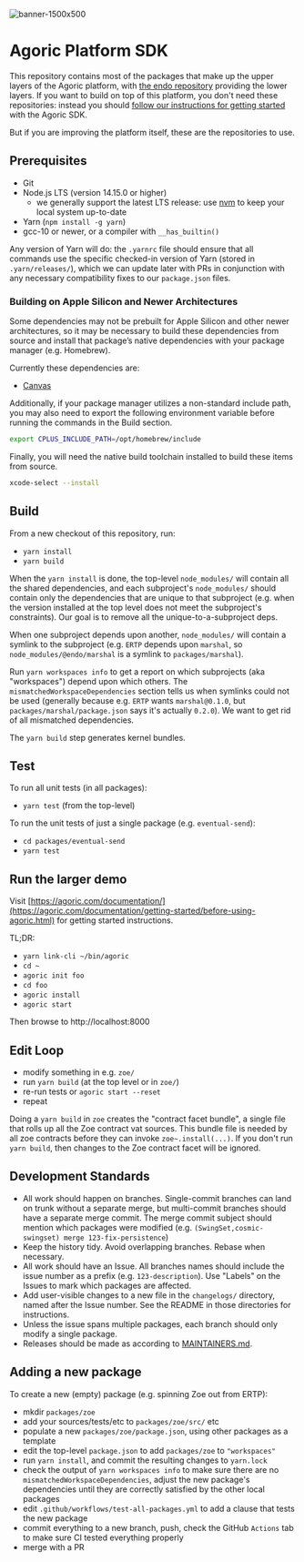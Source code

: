 ![banner-1500x500](https://user-images.githubusercontent.com/273868/115044279-34983d80-9e8a-11eb-81dc-474764b0ed5b.png)

# Agoric Platform SDK

This repository contains most of the packages that make up the upper
layers of the Agoric platform, with
[the endo repository](https://github.com/endojs/endo)
providing the lower layers.
If you want to build on top of this platform, you don't need these
repositories: instead you should
[follow our instructions for getting started](https://agoric.com/documentation/getting-started/)
with the Agoric SDK.

But if you are improving the platform itself, these are the repositories
to use.

## Prerequisites

* Git
* Node.js LTS (version 14.15.0 or higher)
  * we generally support the latest LTS release: use [nvm](https://github.com/nvm-sh/nvm) to keep your local system up-to-date
* Yarn (`npm install -g yarn`)
* gcc-10 or newer, or a compiler with `__has_builtin()`

Any version of Yarn will do: the `.yarnrc` file should ensure that all
commands use the specific checked-in version of Yarn (stored in
`.yarn/releases/`), which we can update later with PRs in conjunction with
any necessary compatibility fixes to our `package.json` files.

### Building on Apple Silicon and Newer Architectures

Some dependencies may not be prebuilt for Apple Silicon and other newer 
architectures, so it may be necessary to build these dependencies from source 
and install that package’s native dependencies with your package manager (e.g. Homebrew).

Currently these dependencies are:

* [Canvas](https://github.com/Automattic/node-canvas#compiling)

Additionally, if your package manager utilizes a non-standard include path, you may 
also need to export the following environment variable before running the commands 
in the Build section.

```sh
export CPLUS_INCLUDE_PATH=/opt/homebrew/include
```

Finally, you will need the native build toolchain installed to build these items from source.

```sh
xcode-select --install
```

## Build

From a new checkout of this repository, run:

* `yarn install`
* `yarn build`

When the `yarn install` is done, the top-level `node_modules/` will contain
all the shared dependencies, and each subproject's `node_modules/` should
contain only the dependencies that are unique to that subproject (e.g. when
the version installed at the top level does not meet the subproject's
constraints). Our goal is to remove all the unique-to-a-subproject deps.

When one subproject depends upon another, `node_modules/` will contain a
symlink to the subproject (e.g. `ERTP` depends upon `marshal`, so
`node_modules/@endo/marshal` is a symlink to `packages/marshal`).

Run `yarn workspaces info` to get a report on which subprojects (aka
"workspaces") depend upon which others. The `mismatchedWorkspaceDependencies`
section tells us when symlinks could not be used (generally because e.g.
`ERTP` wants `marshal@0.1.0`, but `packages/marshal/package.json` says it's
actually `0.2.0`). We want to get rid of all mismatched dependencies.

The `yarn build` step generates kernel bundles.

## Test

To run all unit tests (in all packages):

* `yarn test` (from the top-level)

To run the unit tests of just a single package (e.g. `eventual-send`):

* `cd packages/eventual-send`
* `yarn test`

## Run the larger demo

Visit [https://agoric.com/documentation/](https://agoric.com/documentation/getting-started/before-using-agoric.html) for getting started instructions.

TL;DR:

* `yarn link-cli ~/bin/agoric`
* `cd ~`
* `agoric init foo`
* `cd foo`
* `agoric install`
* `agoric start`

Then browse to http://localhost:8000

## Edit Loop

* modify something in e.g. `zoe/`
* run `yarn build` (at the top level or in `zoe/`)
* re-run tests or `agoric start --reset`
* repeat

Doing a `yarn build` in `zoe` creates the "contract facet bundle", a single file
that rolls up all the Zoe contract vat sources. This bundle file is needed by all zoe contracts before they can invoke `zoe~.install(...)`. If you don't run `yarn build`, then changes to the Zoe contract facet will be ignored.

## Development Standards

* All work should happen on branches. Single-commit branches can land on
  trunk without a separate merge, but multi-commit branches should have a
  separate merge commit. The merge commit subject should mention which
  packages were modified (e.g. `(SwingSet,cosmic-swingset) merge
  123-fix-persistence`)
* Keep the history tidy. Avoid overlapping branches. Rebase when necessary.
* All work should have an Issue. All branches names should include the issue
  number as a prefix (e.g. `123-description`). Use "Labels" on the Issues to
  mark which packages are affected.
* Add user-visible changes to a new file in the `changelogs/` directory,
  named after the Issue number. See the README in those directories for
  instructions.
* Unless the issue spans multiple packages, each branch should only modify
  a single package.
* Releases should be made as according to [MAINTAINERS.md](MAINTAINERS.md).

## Adding a new package

To create a new (empty) package (e.g. spinning Zoe out from ERTP):

* mkdir `packages/zoe`
* add your sources/tests/etc to `packages/zoe/src/` etc
* populate a new `packages/zoe/package.json`, using other packages as a template
* edit the top-level `package.json` to add `packages/zoe` to `"workspaces"`
* run `yarn install`, and commit the resulting changes to `yarn.lock`
* check the output of `yarn workspaces info` to make sure there are no
  `mismatchedWorkspaceDependencies`, adjust the new package's dependencies
  until they are correctly satisfied by the other local packages
* edit `.github/workflows/test-all-packages.yml` to add a clause that tests
  the new package
* commit everything to a new branch, push, check the GitHub `Actions` tab to
  make sure CI tested everything properly
* merge with a PR
